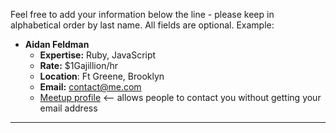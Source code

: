 Feel free to add your information below the line - please keep in alphabetical order by last name.  All fields are optional.  Example:

* **Aidan Feldman**
    * **Expertise:** Ruby, JavaScript
    * **Rate:** $1Gajillion/hr
    * **Location**: Ft Greene, Brooklyn
    * **Email:** contact@me.com
    * [Meetup profile](http://www.meetup.com/hackerhours/members/8818215/) <-- allows people to contact you without getting your email address

----------------